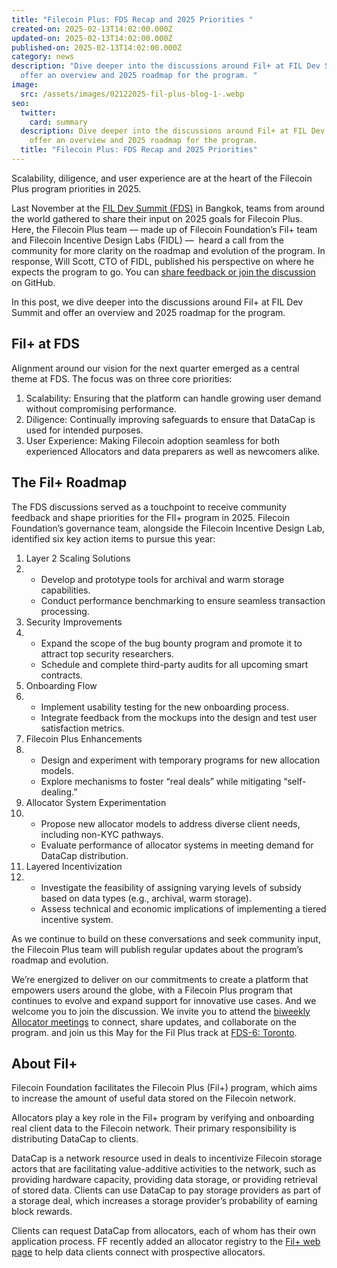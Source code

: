 ```yaml
---
title: "Filecoin Plus: FDS Recap and 2025 Priorities "
created-on: 2025-02-13T14:02:00.000Z
updated-on: 2025-02-13T14:02:00.000Z
published-on: 2025-02-13T14:02:00.000Z
category: news
description: "Dive deeper into the discussions around Fil+ at FIL Dev Summit and
  offer an overview and 2025 roadmap for the program. "
image:
  src: /assets/images/02122025-fil-plus-blog-1-.webp
seo:
  twitter:
    card: summary
  description: Dive deeper into the discussions around Fil+ at FIL Dev Summit and
    offer an overview and 2025 roadmap for the program.
  title: "Filecoin Plus: FDS Recap and 2025 Priorities"
---
```

Scalability, diligence, and user experience are at the heart of the Filecoin Plus program priorities in 2025. 

Last November at the [FIL Dev Summit (FDS)](https://www.fildev.io/FDS-5) in Bangkok, teams from around the world gathered to share their input on 2025 goals for Filecoin Plus. Here, the Filecoin Plus team –– made up of Filecoin Foundation’s Fil+ team and Filecoin Incentive Design Labs (FIDL) ––  heard a call from the community for more clarity on the roadmap and evolution of the program. In response, Will Scott, CTO of FIDL, published his perspective on where he expects the program to go. You can [share feedback or join the discussion](https://github.com/filecoin-project/Allocator-Governance/discussions/261) on GitHub.

In this post, we dive deeper into the discussions around Fil+ at FIL Dev Summit and offer an overview and 2025 roadmap for the program. 

## Fil+ at FDS

Alignment around our vision for the next quarter emerged as a central theme at FDS. The focus was on three core priorities:

1. Scalability: Ensuring that the platform can handle growing user demand without compromising performance.
2. Diligence: Continually improving safeguards to ensure that DataCap is used for intended purposes. 
3. User Experience: Making Filecoin adoption seamless for both experienced Allocators and data preparers as well as newcomers alike.

## The Fil+ Roadmap

The FDS discussions served as a touchpoint to receive community feedback and shape priorities for the FIl+ program in 2025. Filecoin Foundation’s governance team, alongside the Filecoin Incentive Design Lab, identified six key action items to pursue this year:

1. Layer 2 Scaling Solutions
2. * Develop and prototype tools for archival and warm storage capabilities.
   * Conduct performance benchmarking to ensure seamless transaction processing.
3. Security Improvements
4. * Expand the scope of the bug bounty program and promote it to attract top security researchers.
   * Schedule and complete third-party audits for all upcoming smart contracts.
5. Onboarding Flow
6. * Implement usability testing for the new onboarding process.
   * Integrate feedback from the mockups into the design and test user satisfaction metrics.
7. Filecoin Plus Enhancements
8. * Design and experiment with temporary programs for new allocation models.
   * Explore mechanisms to foster “real deals” while mitigating “self-dealing.”
9. Allocator System Experimentation
10. * Propose new allocator models to address diverse client needs, including non-KYC pathways.
    * Evaluate performance of allocator systems in meeting demand for DataCap distribution.
11. Layered Incentivization
12. * Investigate the feasibility of assigning varying levels of subsidy based on data types (e.g., archival, warm storage).
    * Assess technical and economic implications of implementing a tiered incentive system.

As we continue to build on these conversations and seek community input, the Filecoin Plus team will publish regular updates about the program’s roadmap and evolution. 

We’re energized to deliver on our commitments to create a platform that empowers users around the globe, with a Filecoin Plus program that continues to evolve and expand support for innovative use cases. And we welcome you to join the discussion. We invite you to attend the [biweekly Allocator meetings](https://www.youtube.com/playlist?list=PLp3zrT1ewY0kYN1hJpERMUxTCbFC4yZwN) to connect, share updates, and collaborate on the program. and join us this May for the Fil Plus track at [FDS-6: Toronto](https://www.fildev.io/FDS-6).  

## About Fil+

Filecoin Foundation facilitates the Filecoin Plus (Fil+) program, which aims to increase the amount of useful data stored on the Filecoin network. 

Allocators play a key role in the Fil+ program by verifying and onboarding real client data to the Filecoin network. Their primary responsibility is distributing DataCap to clients.

DataCap is a network resource used in deals to incentivize Filecoin storage actors that are facilitating value-additive activities to the network, such as providing hardware capacity, providing data storage, or providing retrieval of stored data. Clients can use DataCap to pay storage providers as part of a storage deal, which increases a storage provider’s probability of earning block rewards. 

Clients can request DataCap from allocators, each of whom has their own application process. FF recently added an allocator registry to the [Fil+ web page](https://fil.org/filecoin-plus/allocators) to help data clients connect with prospective allocators.
